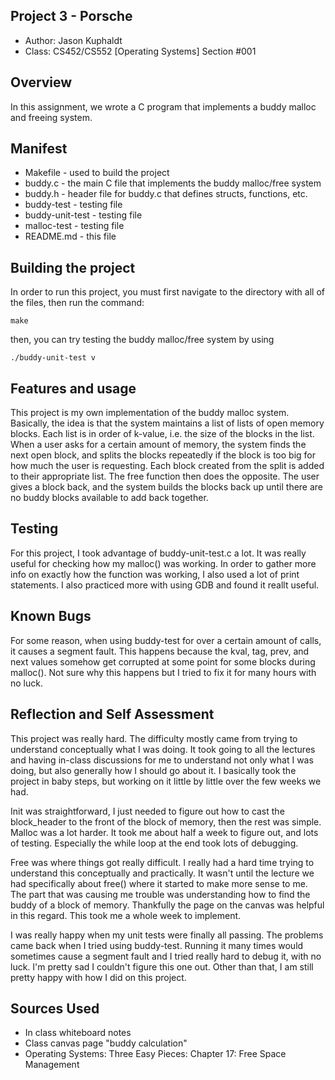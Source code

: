 ## Project 3 - Porsche

* Author: Jason Kuphaldt
* Class: CS452/CS552 [Operating Systems] Section #001

## Overview

In this assignment, we wrote a C program that implements a buddy malloc and freeing
system.

## Manifest

* Makefile - used to build the project
* buddy.c - the main C file that implements the buddy malloc/free system
* buddy.h - header file for buddy.c that defines structs, functions, etc.
* buddy-test - testing file
* buddy-unit-test - testing file
* malloc-test - testing file
* README.md - this file

## Building the project

In order to run this project, you must first navigate to the directory
with all of the files, then run the command:

```
make
```
then, you can try testing the buddy malloc/free system by using

```
./buddy-unit-test v
```

## Features and usage

This project is my own implementation of the buddy malloc system. Basically,
the idea is that the system maintains a list of lists of open memory blocks.
Each list is in order of k-value, i.e. the size of the blocks in the list.
When a user asks for a certain amount of memory, the system finds the next
open block, and splits the blocks repeatedly if the block is too big for how
much the user is requesting. Each block created from the split is added to their
appropriate list. The free function then does the opposite. The user gives a
block back, and the system builds the blocks back up until there are no buddy
blocks available to add back together.

## Testing

For this project, I took advantage of buddy-unit-test.c a lot. It was really
useful for checking how my malloc() was working. In order to gather more info
on exactly how the function was working, I also used a lot of print statements.
I also practiced more with using GDB and found it reallt useful.

## Known Bugs

For some reason, when using buddy-test for over a certain amount of calls, it causes
a segment fault. This happens because the kval, tag, prev, and next values somehow
get corrupted at some point for some blocks during malloc(). Not sure why this
happens but I tried to fix it for many hours with no luck.

## Reflection and Self Assessment

This project was really hard. The difficulty mostly came from trying to understand
conceptually what I was doing. It took going to all the lectures and having in-class
discussions for me to understand not only what I was doing, but also generally how
I should go about it. I basically took the project in baby steps, but working on it
little by little over the few weeks we had.

Init was straightforward, I just needed to figure out how to cast the block_header to
the front of the block of memory, then the rest was simple. Malloc was a lot harder.
It took me about half a week to figure out, and lots of testing. Especially the while
loop at the end took lots of debugging.

Free was where things got really difficult. I really had a hard time trying to understand
this conceptually and practically. It wasn't until the lecture we had specifically
about free() where it started to make more sense to me. The part that was causing me
trouble was understanding how to find the buddy of a block of memory. Thankfully the
page on the canvas was helpful in this regard. This took me a whole week to implement.

I was really happy when my unit tests were finally all passing. The problems came back
when I tried using buddy-test. Running it many times would sometimes cause a segment
fault and I tried really hard to debug it, with no luck. I'm pretty sad I couldn't
figure this one out. Other than that, I am still pretty happy with how I did on this
project.

## Sources Used

* In class whiteboard notes
* Class canvas page "buddy calculation"
* Operating Systems: Three Easy Pieces: Chapter 17: Free Space Management